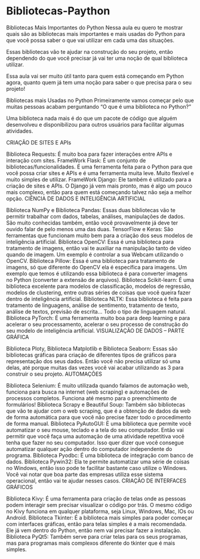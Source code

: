 # Bibliotecas-Paython


Bibliotecas Mais Importantes do Python
Nessa aula eu quero te mostrar quais são as bibliotecas mais importantes e mais usadas do Python para que você possa saber o que vai utilizar em cada uma das situações.

Essas bibliotecas vão te ajudar na construção do seu projeto, então dependendo do que você precisar já vai ter uma noção de qual biblioteca utilizar.

Essa aula vai ser muito útil tanto para quem está começando em Python agora, quanto quem já tem uma noção para saber o que precisa para o seu projeto!

Bibliotecas mais Usadas no Python
Primeiramente vamos começar pelo que muitas pessoas acabam perguntando “O que é uma biblioteca no Python?”

Uma biblioteca nada mais é do que um pacote de código que alguém desenvolveu e disponibilizou para outros usuários para facilitar algumas atividades.

CRIAÇÃO DE SITES E APIs

Biblioteca Requests: É muito boa para fazer interações entre APIs e interação com sites.
FrameWork Flask: É um conjunto de bibliotecas/funcionalidades. É uma ferramenta feita para o Python para que você possa criar sites e APIs e é uma ferramenta muita leve. Muito flexível e muito simples de utilizar.
FrameWork Django: Ele também é utilizado para a criação de sites e APIs. O Django já vem mais pronto, mas é algo um pouco mais complexo, então para quem está começando talvez não seja a melhor opção.
CIÊNCIA DE DADOS E INTELIGÊNCIA ARTIFICIAL

Biblioteca NumPy e Biblioteca Pandas: Essas duas bibliotecas vão te permitir trabalhar com dados, tabelas, análises, manipulações de dados. São muito conhecidas também, então você provavelmente já deve ter ouvido falar de pelo menos uma das duas.
TensorFlow e Keras: São ferramentas que funcionam muito bem para a criação dos seus modelos de inteligência artificial.
Biblioteca OpenCV: Essa é uma biblioteca para tratamento de imagens, então vai te auxiliar na manipulação tanto de vídeo quando de imagem. Um exemplo é controlar a sua Webcam utilizando o OpenCV.
Biblioteca Pillow: Essa é uma biblioteca para tratamento de imagens, só que diferente do OpenCV ela é específica para imagens. Um exemplo que temos é utilizando essa biblioteca é para converter imagens no Python (converter a extensão de arquivos).
Biblioteca Scikit-learn: É uma biblioteca excelente para modelos de classificação, modelos de regressão, modelos de clustering, entre outras séries de coisas que você queira fazer dentro de inteligência artificial.
Biblioteca NLTK: Essa biblioteca é feita para tratamento de linguagens, análise de sentimento, tratamento de texto, análise de textos, previsão de escrita… Todo o tipo de linguagem natural.
Biblioteca PyTorch: É uma ferramenta muito boa para deep learning e para acelerar o seu processamento, acelerar o seu processo de construção do seu modelo de inteligência artificial.
VISUALIZAÇÃO DE DADOS – PARTE GRÁFICA

Biblioteca Ploty, Biblioteca Matplotlib e Biblioteca Seaborn: Essas são bibliotecas gráficas para criação de diferentes tipos de gráficos para representação dos seus dados. Então você não precisa utilizar só uma delas, até porque muitas das vezes você vai acabar utilizando as 3 para construir o seu projeto.
AUTOMAÇÕES

Biblioteca Selenium: É muito utilizada quando falamos de automação web, funciona para busca na internet (web scraping) e automações de processos completos. Funciona até mesmo para o preenchimento de formulários!
Biblioteca Scrapy e Beautiful Soup: Também são bibliotecas que vão te ajudar com o web scraping, que é a obtenção de dados da web de forma automática para que você não precise fazer todo o procedimento de forma manual.
Biblioteca PyAutoGUI: É uma biblioteca que permite você automatizar o seu mouse, teclado e a tela do seu computador. Então vai permitir que você faça uma automação de uma atividade repetitiva você tenha que fazer no seu computador. Isso quer dizer que você consegue automatizar qualquer ação dentro do computador independente do programa.
Biblioteca Pyodbc: É uma biblioteca de integração com banco de dados.
Biblioteca Pywin32: Ela te permite automatizar uma série de coisas no Windows, então isso pode te facilitar bastante caso utilize o Windows. Você vai notar que boa parte das empresas utiliza esse sistema operacional, então vai te ajudar nesses casos.
CRIAÇÃO DE INTERFACES GRÁFICOS

Biblioteca Kivy: É uma ferramenta para criação de telas onde as pessoas podem interagir sem precisar visualizar o código por trás. O mesmo código no Kivy funciona em qualquer plataforma, seja Linux, Windows, Mac, IOs ou Android.
Biblioteca Tkinter: É a biblioteca mais simples para poder começar com interfaces gráficas, então para telas simples é a mais recomendada. Ele já vem dentro do Python, então nem vai precisar fazer a instalação.
Biblioteca PyQt5: Também serve para criar telas para os seus programas, mas para programas mais complexos diferente do tkinter que é mais simples.
